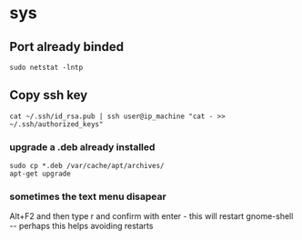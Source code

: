 # sys

## Port already binded

```
sudo netstat -lntp
```

## Copy ssh key

```
cat ~/.ssh/id_rsa.pub | ssh user@ip_machine "cat - >> ~/.ssh/authorized_keys"
```

### upgrade a .deb already installed

```
sudo cp *.deb /var/cache/apt/archives/
apt-get upgrade
```

### sometimes the text menu disapear

Alt+F2 and then type r and confirm with enter - this will restart gnome-shell -- perhaps this helps avoiding restarts 
